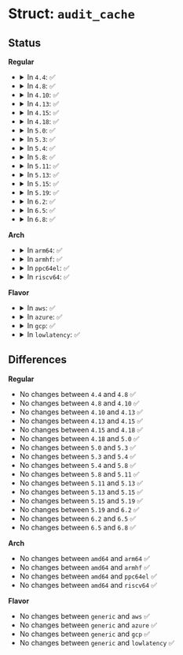 # Struct: <code>audit_cache</code>

## Status
<b>Regular</b>
<ul>
<li>
<details>
<summary>In <code>4.4</code>: ✅</summary>

```c
struct audit_cache {
    struct aa_profile *profile;
    kernel_cap_t caps;
};
```
</details>
</li>
<li>
<details>
<summary>In <code>4.8</code>: ✅</summary>

```c
struct audit_cache {
    struct aa_profile *profile;
    kernel_cap_t caps;
};
```
</details>
</li>
<li>
<details>
<summary>In <code>4.10</code>: ✅</summary>

```c
struct audit_cache {
    struct aa_profile *profile;
    kernel_cap_t caps;
};
```
</details>
</li>
<li>
<details>
<summary>In <code>4.13</code>: ✅</summary>

```c
struct audit_cache {
    struct aa_profile *profile;
    kernel_cap_t caps;
};
```
</details>
</li>
<li>
<details>
<summary>In <code>4.15</code>: ✅</summary>

```c
struct audit_cache {
    struct aa_profile *profile;
    kernel_cap_t caps;
};
```
</details>
</li>
<li>
<details>
<summary>In <code>4.18</code>: ✅</summary>

```c
struct audit_cache {
    struct aa_profile *profile;
    kernel_cap_t caps;
};
```
</details>
</li>
<li>
<details>
<summary>In <code>5.0</code>: ✅</summary>

```c
struct audit_cache {
    struct aa_profile *profile;
    kernel_cap_t caps;
};
```
</details>
</li>
<li>
<details>
<summary>In <code>5.3</code>: ✅</summary>

```c
struct audit_cache {
    struct aa_profile *profile;
    kernel_cap_t caps;
};
```
</details>
</li>
<li>
<details>
<summary>In <code>5.4</code>: ✅</summary>

```c
struct audit_cache {
    struct aa_profile *profile;
    kernel_cap_t caps;
};
```
</details>
</li>
<li>
<details>
<summary>In <code>5.8</code>: ✅</summary>

```c
struct audit_cache {
    struct aa_profile *profile;
    kernel_cap_t caps;
};
```
</details>
</li>
<li>
<details>
<summary>In <code>5.11</code>: ✅</summary>

```c
struct audit_cache {
    struct aa_profile *profile;
    kernel_cap_t caps;
};
```
</details>
</li>
<li>
<details>
<summary>In <code>5.13</code>: ✅</summary>

```c
struct audit_cache {
    struct aa_profile *profile;
    kernel_cap_t caps;
};
```
</details>
</li>
<li>
<details>
<summary>In <code>5.15</code>: ✅</summary>

```c
struct audit_cache {
    struct aa_profile *profile;
    kernel_cap_t caps;
};
```
</details>
</li>
<li>
<details>
<summary>In <code>5.19</code>: ✅</summary>

```c
struct audit_cache {
    struct aa_profile *profile;
    kernel_cap_t caps;
};
```
</details>
</li>
<li>
<details>
<summary>In <code>6.2</code>: ✅</summary>

```c
struct audit_cache {
    struct aa_profile *profile;
    kernel_cap_t caps;
};
```
</details>
</li>
<li>
<details>
<summary>In <code>6.5</code>: ✅</summary>

```c
struct audit_cache {
    struct aa_profile *profile;
    kernel_cap_t caps;
};
```
</details>
</li>
<li>
<details>
<summary>In <code>6.8</code>: ✅</summary>

```c
struct audit_cache {
    struct aa_profile *profile;
    kernel_cap_t caps;
};
```
</details>
</li>
</ul>
<b>Arch</b>
<ul>
<li>
<details>
<summary>In <code>arm64</code>: ✅</summary>

```c
struct audit_cache {
    struct aa_profile *profile;
    kernel_cap_t caps;
};
```
</details>
</li>
<li>
<details>
<summary>In <code>armhf</code>: ✅</summary>

```c
struct audit_cache {
    struct aa_profile *profile;
    kernel_cap_t caps;
};
```
</details>
</li>
<li>
<details>
<summary>In <code>ppc64el</code>: ✅</summary>

```c
struct audit_cache {
    struct aa_profile *profile;
    kernel_cap_t caps;
};
```
</details>
</li>
<li>
<details>
<summary>In <code>riscv64</code>: ✅</summary>

```c
struct audit_cache {
    struct aa_profile *profile;
    kernel_cap_t caps;
};
```
</details>
</li>
</ul>
<b>Flavor</b>
<ul>
<li>
<details>
<summary>In <code>aws</code>: ✅</summary>

```c
struct audit_cache {
    struct aa_profile *profile;
    kernel_cap_t caps;
};
```
</details>
</li>
<li>
<details>
<summary>In <code>azure</code>: ✅</summary>

```c
struct audit_cache {
    struct aa_profile *profile;
    kernel_cap_t caps;
};
```
</details>
</li>
<li>
<details>
<summary>In <code>gcp</code>: ✅</summary>

```c
struct audit_cache {
    struct aa_profile *profile;
    kernel_cap_t caps;
};
```
</details>
</li>
<li>
<details>
<summary>In <code>lowlatency</code>: ✅</summary>

```c
struct audit_cache {
    struct aa_profile *profile;
    kernel_cap_t caps;
};
```
</details>
</li>
</ul>

## Differences
<b>Regular</b>
<ul>
<li>
No changes between <code>4.4</code> and <code>4.8</code> ✅
</li>
<li>
No changes between <code>4.8</code> and <code>4.10</code> ✅
</li>
<li>
No changes between <code>4.10</code> and <code>4.13</code> ✅
</li>
<li>
No changes between <code>4.13</code> and <code>4.15</code> ✅
</li>
<li>
No changes between <code>4.15</code> and <code>4.18</code> ✅
</li>
<li>
No changes between <code>4.18</code> and <code>5.0</code> ✅
</li>
<li>
No changes between <code>5.0</code> and <code>5.3</code> ✅
</li>
<li>
No changes between <code>5.3</code> and <code>5.4</code> ✅
</li>
<li>
No changes between <code>5.4</code> and <code>5.8</code> ✅
</li>
<li>
No changes between <code>5.8</code> and <code>5.11</code> ✅
</li>
<li>
No changes between <code>5.11</code> and <code>5.13</code> ✅
</li>
<li>
No changes between <code>5.13</code> and <code>5.15</code> ✅
</li>
<li>
No changes between <code>5.15</code> and <code>5.19</code> ✅
</li>
<li>
No changes between <code>5.19</code> and <code>6.2</code> ✅
</li>
<li>
No changes between <code>6.2</code> and <code>6.5</code> ✅
</li>
<li>
No changes between <code>6.5</code> and <code>6.8</code> ✅
</li>
</ul>
<b>Arch</b>
<ul>
<li>
No changes between <code>amd64</code> and <code>arm64</code> ✅
</li>
<li>
No changes between <code>amd64</code> and <code>armhf</code> ✅
</li>
<li>
No changes between <code>amd64</code> and <code>ppc64el</code> ✅
</li>
<li>
No changes between <code>amd64</code> and <code>riscv64</code> ✅
</li>
</ul>
<b>Flavor</b>
<ul>
<li>
No changes between <code>generic</code> and <code>aws</code> ✅
</li>
<li>
No changes between <code>generic</code> and <code>azure</code> ✅
</li>
<li>
No changes between <code>generic</code> and <code>gcp</code> ✅
</li>
<li>
No changes between <code>generic</code> and <code>lowlatency</code> ✅
</li>
</ul>
